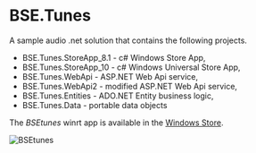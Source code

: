 BSE.Tunes
=========
A sample audio .net solution that contains the following projects. 

- BSE.Tunes.StoreApp_8.1 - c# Windows Store App,
- BSE.Tunes.StoreApp_10 - c# Windows Universal Store App,
- BSE.Tunes.WebApi - ASP.NET Web Api service,
- BSE.Tunes.WebApi2 - modified ASP.NET Web Api service,
- BSE.Tunes.Entities - ADO.NET Entity business logic,
- BSE.Tunes.Data - portable data objects

The *BSEtunes* winrt app is available in the [Windows Store](http://apps.microsoft.com/windows/app/bsetunes/385d719f-f272-4995-844d-0113a7257e04).

![BSEtunes](https://cloud.githubusercontent.com/assets/6463194/3687763/1143694e-132d-11e4-9464-a55b7a5c9a6f.jpg)
